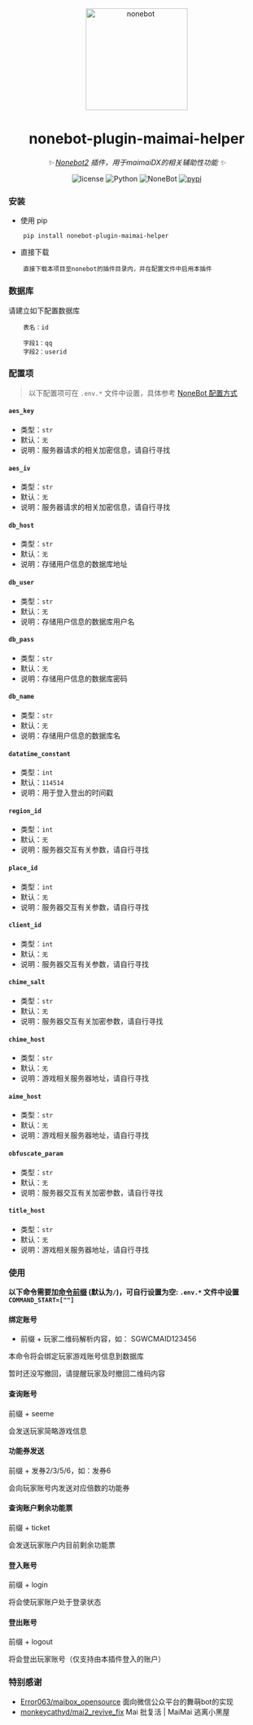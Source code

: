 <div align="center">

  <a href="https://v2.nonebot.dev/">
    <img src="https://v2.nonebot.dev/logo.png" width="200" height="200" alt="nonebot">
  </a>

# nonebot-plugin-maimai-helper

_✨ [Nonebot2](https://github.com/nonebot/nonebot2) 插件，用于maimaiDX的相关辅助性功能 ✨_

<p align="center">
  <img src="https://img.shields.io/github/license/noneplugin/nonebot-plugin-petpet" alt="license">
  <img src="https://img.shields.io/badge/python-3.8+-blue.svg" alt="Python">
  <img src="https://img.shields.io/badge/nonebot-2.0.0rc1+-red.svg" alt="NoneBot">
    <a href="https://pypi.org/project/nonebot-plugin-maimai-helper">
    <img src="https://img.shields.io/pypi/v/nonebot-plugin-maimai-helper?logo=python&logoColor=edb641" alt="pypi">
  </a>
</p>

</div>


### 安装

- 使用 pip

```
    pip install nonebot-plugin-maimai-helper
```

- 直接下载

```
    直接下载本项目至nonebot的插件目录内，并在配置文件中启用本插件
```


### 数据库

请建立如下配置数据库
```
    表名：id
```
```
    字段1：qq
    字段2：userid
```


### 配置项

> 以下配置项可在 `.env.*` 文件中设置，具体参考 [NoneBot 配置方式](https://v2.nonebot.dev/docs/tutorial/configuration#%E9%85%8D%E7%BD%AE%E6%96%B9%E5%BC%8F)

#### `aes_key`
 - 类型：`str`
 - 默认：`无`
 - 说明：服务器请求的相关加密信息，请自行寻找

#### `aes_iv `
 - 类型：`str`
 - 默认：`无`
 - 说明：服务器请求的相关加密信息，请自行寻找

#### `db_host `
 - 类型：`str`
 - 默认：`无`
 - 说明：存储用户信息的数据库地址

#### `db_user`
 - 类型：`str`
 - 默认：`无`
 - 说明：存储用户信息的数据库用户名

#### `db_pass`
 - 类型：`str`
 - 默认：`无`
 - 说明：存储用户信息的数据库密码

#### `db_name`
 - 类型：`str`
 - 默认：`无`
 - 说明：存储用户信息的数据库名

#### `datatime_constant`
 - 类型：`int`
 - 默认：`114514`
 - 说明：用于登入登出的时间戳

#### `region_id`
 - 类型：`int`
 - 默认：`无`
 - 说明：服务器交互有关参数，请自行寻找

#### `place_id`
 - 类型：`int`
 - 默认：`无`
 - 说明：服务器交互有关参数，请自行寻找

#### `client_id`
 - 类型：`int`
 - 默认：`无`
 - 说明：服务器交互有关参数，请自行寻找

#### `chime_salt`
 - 类型：`str`
 - 默认：`无`
 - 说明：服务器交互有关加密参数，请自行寻找

#### `chime_host`
 - 类型：`str`
 - 默认：`无`
 - 说明：游戏相关服务器地址，请自行寻找

#### `aime_host`
 - 类型：`str`
 - 默认：`无`
 - 说明：游戏相关服务器地址，请自行寻找

#### `obfuscate_param`
 - 类型：`str`
 - 默认：`无`
 - 说明：服务器交互有关加密参数，请自行寻找

#### `title_host`
 - 类型：`str`
 - 默认：`无`
 - 说明：游戏相关服务器地址，请自行寻找


### 使用

**以下命令需要加[命令前缀](https://v2.nonebot.dev/docs/api/config#Config-command_start) (默认为`/`)，可自行设置为空: `.env.*` 文件中设置 `COMMAND_START=[""]`**


#### 绑定账号
- 前缀 + 玩家二维码解析内容，如： SGWCMAID123456

本命令将会绑定玩家游戏账号信息到数据库

暂时还没写撤回，请提醒玩家及时撤回二维码内容


#### 查询账号

前缀 + seeme

会发送玩家简略游戏信息


#### 功能券发送

前缀 + 发券2/3/5/6，如：发券6

会向玩家账号内发送对应倍数的功能券


#### 查询账户剩余功能票

前缀 + ticket

会发送玩家账户内目前剩余功能票


#### 登入账号

前缀 + login

将会使玩家账户处于登录状态


#### 登出账号

前缀 + logout

将会登出玩家账号（仅支持由本插件登入的账户）


### 特别感谢

- [Error063/maibox_opensource](https://github.com/Error063/maibox_opensource) 面向微信公众平台的舞萌bot的实现
- [monkeycathyd/mai2_revive_fix](https://github.com/monkeycathyd/mai2_revive_fix) Mai 批复活 | MaiMai 逃离小黑屋